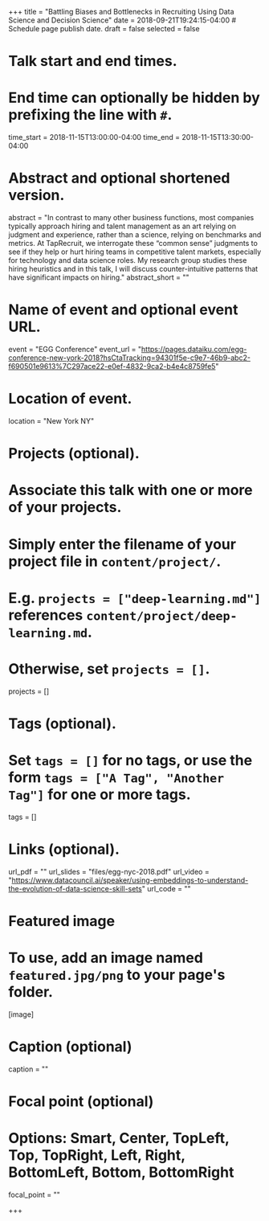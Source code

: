 +++
title = "Battling Biases and Bottlenecks in Recruiting Using Data Science and Decision Science"
date = 2018-09-21T19:24:15-04:00  # Schedule page publish date.
draft = false
selected = false

# Talk start and end times.
#   End time can optionally be hidden by prefixing the line with `#`.
time_start = 2018-11-15T13:00:00-04:00
time_end = 2018-11-15T13:30:00-04:00

# Abstract and optional shortened version.
abstract = "In contrast to many other business functions, most companies typically approach hiring and talent management as an art relying on judgment and experience, rather than a science, relying on benchmarks and metrics. At TapRecruit, we interrogate these “common sense” judgments to see if they help or hurt hiring teams in competitive talent markets, especially for technology and data science roles. My research group studies these hiring heuristics and in this talk, I will discuss counter-intuitive patterns that have significant impacts on hiring."
abstract_short = ""

# Name of event and optional event URL.
event = "EGG Conference"
event_url = "https://pages.dataiku.com/egg-conference-new-york-2018?hsCtaTracking=94301f5e-c9e7-46b9-abc2-f690501e9613%7C297ace22-e0ef-4832-9ca2-b4e4c8759fe5"

# Location of event.
location = "New York NY"

# Projects (optional).
#   Associate this talk with one or more of your projects.
#   Simply enter the filename of your project file in `content/project/`.
#   E.g. `projects = ["deep-learning.md"]` references `content/project/deep-learning.md`.
#   Otherwise, set `projects = []`.
projects = []

# Tags (optional).
#   Set `tags = []` for no tags, or use the form `tags = ["A Tag", "Another Tag"]` for one or more tags.
tags = []

# Links (optional).
url_pdf = ""
url_slides = "files/egg-nyc-2018.pdf"
url_video = "https://www.datacouncil.ai/speaker/using-embeddings-to-understand-the-evolution-of-data-science-skill-sets"
url_code = ""

# Featured image
# To use, add an image named `featured.jpg/png` to your page's folder. 
[image]
  # Caption (optional)
  caption = ""

  # Focal point (optional)
  # Options: Smart, Center, TopLeft, Top, TopRight, Left, Right, BottomLeft, Bottom, BottomRight
  focal_point = ""

+++
